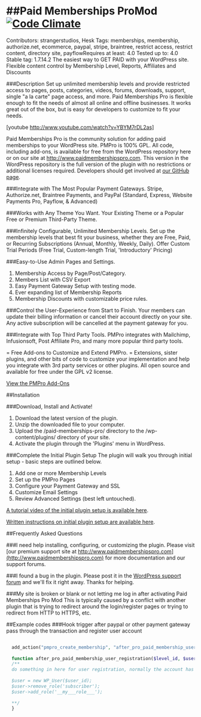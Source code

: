 ##Paid Memberships ProMod [![Code Climate](https://codeclimate.com/github/jjhesk/PaidMembershipsProMod/badges/gpa.svg)](https://codeclimate.com/github/jjhesk/PaidMembershipsProMod)
=================================
Contributors: strangerstudios, Hesk
Tags: memberships, membership, authorize.net, ecommerce, paypal, stripe, braintree, restrict access, restrict content, directory site, payflowRequires at least: 4.0
Tested up to: 4.0
Stable tag: 1.7.14.2
The easiest way to GET PAID with your WordPress site. Flexible content control by Membership Level, Reports, Affiliates and Discounts

###Description
Set up unlimited membership levels and provide restricted access to pages, posts, categories, videos, forums, downloads, support, single "a la carte" page access, and more. Paid Memberships Pro is flexible enough to fit the needs of almost all online and offline businesses. It works great out of the box, but is easy for developers to customize to fit your needs.

[youtube http://www.youtube.com/watch?v=YBYM7rDL2as]

Paid Memberships Pro is the community solution for adding paid memberships to your WordPress site. PMPro is 100% GPL. All code, including add-ons, is available for free from the WordPress repository here or on our site at http://www.paidmembershipspro.com. This version in the WordPress repository is the full version of the plugin with no restrictions or additional licenses required. Developers should get involved at [our GitHub page](https://github.com/strangerstudios/paid-memberships-pro/).

###Integrate with The Most Popular Payment Gateways.
Stripe, Authorize.net, Braintree Payments, and PayPal (Standard, Express, Website Payments Pro, Payflow, & Advanced)

###Works with Any Theme You Want.
Your Existing Theme or a Popular Free or Premium Third-Party Theme.

###Infinitely Configurable, Unlimited Membership Levels.
Set up the membership levels that best fit your business, whether they are Free, Paid, or Recurring Subscriptions (Annual, Monthly, Weekly, Daily). Offer Custom Trial Periods (Free Trial, Custom-length Trial, 'Introductory' Pricing)

###Easy-to-Use Admin Pages and Settings.
1. Membership Access by Page/Post/Category.
2. Members List with CSV Export
3. Easy Payment Gateway Setup with testing mode.
4. Ever expanding list of Membership Reports
5. Membership Discounts with customizable price rules.

###Control the User-Experience from Start to Finish.
Your members can update their billing information or cancel their account directly on your site. Any active subscription will be cancelled at the payment gateway for you.

###Integrate with Top Third Party Tools.
PMPro integrates with Mailchimp, Infusionsoft, Post Affiliate Pro, and many more popular third party tools.

= Free Add-ons to Customize and Extend PMPro. =
Extensions, sister plugins, and other bits of code to customize your implementation and help you integrate with 3rd party services or other plugins. All open source and available for free under the GPL v2 license.

[View the PMPro Add-Ons](http://www.paidmembershipspro.com/add-ons/)

##Installation

###Download, Install and Activate!
1. Download the latest version of the plugin.
2. Unzip the downloaded file to your computer.
3. Upload the /paid-memberships-pro/ directory to the /wp-content/plugins/ directory of your site.
4. Activate the plugin through the 'Plugins' menu in WordPress.

###Complete the Initial Plugin Setup
The plugin will walk you through initial setup - basic steps are outlined below.

1. Add one or more Membership Levels
2. Set up the PMPro Pages
3. Configure your Payment Gateway and SSL
4. Customize Email Settings
5. Review Advanced Settings (best left untouched).

[A tutorial video of the initial plugin setup is available here](http://www.paidmembershipspro.com/documentation/initial-plugin-setup/tutorial-video/).

[Written instructions on initial plugin setup are available here](http://www.paidmembershipspro.com/documentation/initial-plugin-setup/).

##Frequently Asked Questions

###I need help installing, configuring, or customizing the plugin.
Please visit [our premium support site at http://www.paidmembershipspro.com](http://www.paidmembershipspro.com) for more documentation and our support forums.

###I found a bug in the plugin.
Please post it in the [WordPress support forum](http://wordpress.org/tags/paid-memberships-pro?forum_id=10) and we'll fix it right away. Thanks for helping. 

###My site is broken or blank or not letting me log in after activating Paid Memberships Pro Mod
This is typically caused by a conflict with another plugin that is trying to redirect around the login/register pages or trying to redirect from HTTP to HTTPS, etc.

##Example codes
###Hook trigger after paypal or other payment gateway pass through the transaction and register user account
```php
   
  add_action("pmpro_create_membership", "after_pro_paid_membership_user_registration", 5, 2);
  
  function after_pro_paid_membership_user_registration($level_id, $user_id){
  /**
  do something in here for user registration, normally the account has been setup and the only needed to do is to change the role of the person
  
  $user = new WP_User($user_id);
  $user->remove_role('subscriber');
  $user->add_role('__my___role___');
  
  **/
  }
            
            
